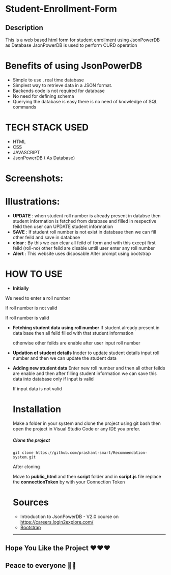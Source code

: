 # Student-Enrollment-Form
## Description 
This is a web based html form for student enrollment using JsonPowerDB as Database 
JsonPowerDB is used to perform CURD operation 


# Benefits of using JsonPowerDB
* Simple to use , real time database
* Simplest way to retrieve data in a JSON format.
* Backends code is not required for database 
* No need for defining schema 
* Querying the database is easy there is no need  of knowledge of SQL commands

# TECH STACK USED
* HTML
* CSS
* JAVASCRIPT 
* JsonPowerDB ( As Database)

# Screenshots:

# Illustrations:
* **UPDATE** : when student roll number is already present in databse then student information is fetched from database and filled in respective feild then user can UPDATE student information 
* **SAVE** : If student roll number is not exist in databsae then we can fill other feild and save in database
* **clear** : By this we can clear all feild of form and with this except first feild (roll-no) other feild are disable untill user enter any roll number
* **Alert** : This website uses disposable Alter prompt using bootstrap

# HOW TO USE

* **Initially**

We need to enter a roll number 

If roll number is not valid 

If roll number is valid


* **Fetching student data using roll number**
  If student already present in data base then all feild filled with that student information

  otherwise other feilds are enable after user input roll number
  
* **Updation of student details**
  Inoder to update student details input roll number and then we can update the student data

* **Adding new student data**
  Enter new roll number and then all other feilds are enable and then after filling student information we can save this data into database only if input is valid
  
    If input data is not valid

    
  
  # Installation
  
  Make a folder in your system and clone the project using git bash then open the project in Visual Studio Code or any IDE you prefer.
  ##### Clone the project 
  ```
  git clone https://github.com/prashant-smart/Recommendation-system.git
  ```
  After cloning 
  
  Move to **public_html** and then **script** folder and in **script.js** file replace the **connectionToken** by with your Connection Token
  
  # Sources
  * Introduction to JsonPowerDB - V2.0 course  on https://careers.login2explore.com/
  * [Bootstrap](https://getbootstrap.com/docs/5.0/getting-started/introduction/) 
  
  --------------------
## Hope You Like the Project ❤️❤️❤️
## Peace to everyone 🙏🏻
